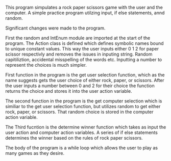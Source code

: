 
This program simpulates a rock paper scissors game with the user and the computer. A simple practice program utilzing input, if else statements, annd random.

Significant changes were made to the program. 

First the random and IntEnum module are imported at the start of the program.
The Action class is defined which defines symbolic names bound to unique constant values. This way the user inputs either 0 1 2 for 
paper scissor respectivly and removes the issues in inputing string. Random capitiliztion, accidental misspelling of the words etc.
Inputting a number to represent the choices is much simpler.

First function in the program is the get user selection function, which as the name suggests gets the user choice of either rock, 
paper, or scissors. After the user inputs a number between 0 and 2 for their choice the function returns the choice and stores it into
the user action variable.

The second function in the program is the get computer selection which is similiar to the get user selection function, but utilizes
random to get either rock, paper, or scissors. That random choice is stored in the computer action variable.

The Third fucntion is the determine winner function which takes as input the user action and computer action variables. A series of if 
else statements determines the winner based on the rules of rock paper scissors.

The body of the program is a while loop which allows the user to play as many games as they desire.

